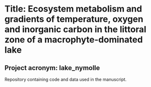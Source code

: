 # Title: Ecosystem metabolism and gradients of temperature, oxygen and inorganic carbon in the littoral zone of a macrophyte-dominated lake
## Project acronym: lake_nymolle

Repository containing code and data used in the manuscript. 
